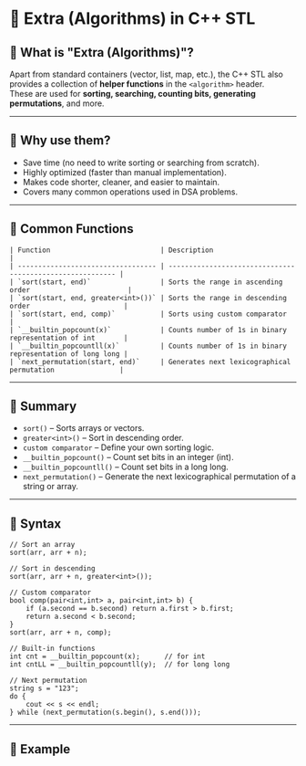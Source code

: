 # 📘 Extra (Algorithms) in C++ STL

## 🔹 What is "Extra (Algorithms)"?
Apart from standard containers (vector, list, map, etc.), the C++ STL also provides a collection of **helper functions** in the `<algorithm>` header.  
These are used for **sorting, searching, counting bits, generating permutations**, and more.  

---

## 🔹 Why use them?
- Save time (no need to write sorting or searching from scratch).
- Highly optimized (faster than manual implementation).
- Makes code shorter, cleaner, and easier to maintain.
- Covers many common operations used in DSA problems.

---

## 🔹 Common Functions
```
| Function                           | Description                                               |
| ---------------------------------- | --------------------------------------------------------- |
| `sort(start, end)`                 | Sorts the range in ascending order                        |
| `sort(start, end, greater<int>())` | Sorts the range in descending order                       |
| `sort(start, end, comp)`           | Sorts using custom comparator                             |
| `__builtin_popcount(x)`            | Counts number of 1s in binary representation of int       |
| `__builtin_popcountll(x)`          | Counts number of 1s in binary representation of long long |
| `next_permutation(start, end)`     | Generates next lexicographical permutation                |
```
---
## 🔹 Summary
- `sort()` – Sorts arrays or vectors.
- `greater<int>()` – Sort in descending order.
- `custom comparator` – Define your own sorting logic.
- `__builtin_popcount()` – Count set bits in an integer (int).
- `__builtin_popcountll()` – Count set bits in a long long.
- `next_permutation()` – Generate the next lexicographical permutation of a string or array.

---

## 🔹 Syntax
```
// Sort an array
sort(arr, arr + n);  

// Sort in descending
sort(arr, arr + n, greater<int>());  

// Custom comparator
bool comp(pair<int,int> a, pair<int,int> b) {
    if (a.second == b.second) return a.first > b.first;
    return a.second < b.second;
}
sort(arr, arr + n, comp);

// Built-in functions
int cnt = __builtin_popcount(x);      // for int
int cntLL = __builtin_popcountll(y);  // for long long

// Next permutation
string s = "123";
do {
    cout << s << endl;
} while (next_permutation(s.begin(), s.end()));
```
---
## 🔹 Example
